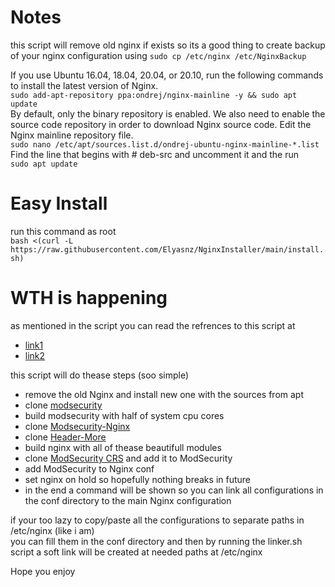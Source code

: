 # Notes
this script will remove old nginx if exists so its a good thing to create backup of your nginx configuration using
```sudo cp /etc/nginx /etc/NginxBackup```

If you use Ubuntu 16.04, 18.04, 20.04, or 20.10, run the following commands to install the latest version of Nginx.<br>
```sudo add-apt-repository ppa:ondrej/nginx-mainline -y && sudo apt update```<br>
By default, only the binary repository is enabled. We also need to enable the source code repository in order to download Nginx source code. Edit the Nginx mainline repository file.<br>
```sudo nano /etc/apt/sources.list.d/ondrej-ubuntu-nginx-mainline-*.list```<br>
Find the line that begins with # deb-src and uncomment it and the run
<br>
```sudo apt update```

# Easy Install
run this command as root <br>
```bash <(curl -L https://raw.githubusercontent.com/Elyasnz/NginxInstaller/main/install.sh)```

# WTH is happening
as mentioned in the script you can read the refrences to this script at
* [link1](https://www.linuxbabe.com/security/modsecurity-nginx-debian-ubuntu)
* [link2](https://github.com/openresty/headers-more-nginx-module#installation)

this script will do thease steps (soo simple)
* remove the old Nginx and install new one with the sources from apt
* clone [modsecurity](https://github.com/SpiderLabs/ModSecurity)
* build modsecurity with half of system cpu cores 
* clone [Modsecurity-Nginx](https://github.com/SpiderLabs/ModSecurity-nginx)
* clone [Header-More](https://github.com/openresty/headers-more-nginx-module)
* build nginx with all of thease beautifull modules
* clone [ModSecurity CRS](https://github.com/coreruleset/coreruleset) and add it to ModSecurity
* add ModSecurity to Nginx conf
* set nginx on hold so hopefully nothing breaks in future
* in the end a command will be shown so you can link all configurations in the conf directory to the main Nginx configuration

if your too lazy to copy/paste all the configurations to separate paths in /etc/nginx (like i am) <br>
you can fill them in the conf directory and then by running the linker.sh script a soft link will be created at needed paths at /etc/nginx

Hope you enjoy
